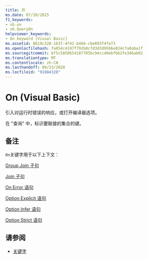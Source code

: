 ```yaml
---
title: 开
ms.date: 07/20/2015
f1_keywords:
- vb.on
- vb.QueryOn
helpviewer_keywords:
- On keyword [Visual Basic]
ms.assetid: 8619c328-1637-4f41-b466-cbe693f4fe73
ms.openlocfilehash: fa854c4197f792b8cfd3d3d95b6e824c7a0aba1f
ms.sourcegitcommit: bf5c5850654187705bc94cc40ebfb62fe346ab02
ms.translationtype: MT
ms.contentlocale: zh-CN
ms.lasthandoff: 09/23/2020
ms.locfileid: "91084328"
---
```

# <a name="on-visual-basic"></a>On (Visual Basic)

引入对运行时错误的响应，或打开编译器选项。  
  
 在 "查询" 中，标识要联接的集合的键。  
  
## <a name="remarks"></a>备注  

 `On`关键字用于以下上下文：  
  
 [Group Join 子句](../language-reference/queries/group-join-clause.md)  
  
 [Join 子句](../language-reference/queries/join-clause.md)  
  
 [On Error 语句](../language-reference/statements/on-error-statement.md)  
  
 [Option Explicit 语句](../language-reference/statements/option-explicit-statement.md)  
  
 [Option Infer 语句](../language-reference/statements/option-infer-statement.md)  
  
 [Option Strict 语句](../language-reference/statements/option-strict-statement.md)  
  
## <a name="see-also"></a>请参阅

- [关键字](../language-reference/keywords/index.md)
